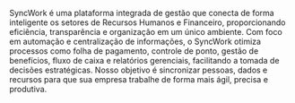 SyncWork é uma plataforma integrada de gestão que conecta de forma inteligente os setores de Recursos Humanos e Financeiro, proporcionando eficiência, transparência e organização em um único ambiente.
Com foco em automação e centralização de informações, o SyncWork otimiza processos como folha de pagamento, controle de ponto, gestão de benefícios, fluxo de caixa e relatórios gerenciais, facilitando a tomada de decisões estratégicas.
Nosso objetivo é sincronizar pessoas, dados e recursos para que sua empresa trabalhe de forma mais ágil, precisa e produtiva.
